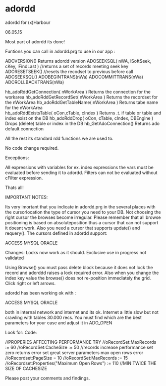 # adordd
adordd for (x)Harbour

06.05.15

Most part of adordd its done!

Funtions you can call in adordd.prg to use in our app :

 ADOVERSION() Returns adordd version
 ADOSEEKSQL( nWA, lSoftSeek, cKey, lFindLast ) //returns a set of records meeting seek key
 ADORESETSEEK() //resets the recodset to previous before call ADOSEEKSQL()
 ADOBEGINTRANS(nWa)
 ADOCOMMITTRANS(nWa)
 ADOROLLBACKTRANS(nWa) 
 
 hb_adoRddGetConnection( nWorkArea ) Returns the connection for the workarea
 hb_adoRddGetRecordSet( nWorkArea )  Returns the recordset for the nWorkArea 
 hb_adoRddGetTableName( nWorkArea )  Returns tabe name for the nWorkArea  
 hb_adoRddExistsTable( oCon,cTable, cIndex ) Returns .t. if table or table and index exist on the DB
 hb_adoRddDrop( oCon, cTable, cIndex, DBEngine ) Drops (delete) table or index in the DB
 hb_GetAdoConnection() Returns ado default connection
 
All the rest its standard rdd functions we are used to.

No code change required.

Exceptions:

All expressions with variables for ex. index expressions the vars must be evaluated before sending it to adordd.
Filters can not be evaluated without cFilter expression.

Thats all!

IMPORTANT NOTES:

Its very imortant that you indicate in adordd.prg in the several places with the cursorlocation the type of cursor you need to your DB.
Not choosing the right cursor the browses become irregular.
Please remember that all browse positioning is based on absoluteposition thus a cursor that can not support it doesnt work.
Also you need a cursor that supports update() and requery().
The cursors defined in adordd support:

ACCESS
MYSQL
ORACLE

Changes:
Locks now work as it should.
Exclusive use in progress not validated

Using Browse() you must pass delete block because it does not lock the record and adorddd raises a lock required error.
Also when you change the index key value the browse() does not re-position immediately the grid. Click right or left arrows.

adordd has been working ok with :

ACCESS
MYSQL
ORACLE

both in internal network and internet and its ok.
Internet a little slow but not crawling with tables 30.000 recs.
You must find which are the best parameters for your case and adjust it in ADO_OPEN

Look for:
Code:

  //PROPERIES AFFECTING PERFORMANCE TRY
   //oRecordSet:MaxRecords := 60
   //oRecordSet:CacheSize := 50 //records increase performance set zero returns error set great server parameters max open rows error
   //oRecordset:PageSize = 10
   //oRecordSet:MaxRecords := 15
   //oRecordset:Properties("Maximum Open Rows") := 110  //MIN TWICE THE SIZE OF CACHESIZE
 


Please post your comments and findings.

